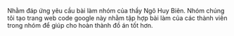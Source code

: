 Nhằm đáp ứng yêu cầu bài làm nhóm của thầy Ngô Huy Biên. Nhóm chúng tôi tạo trang web code google này nhằm tập hợp bài làm của các thành viên trong nhóm để giúp cho hoàn thành đồ án tốt hơn.